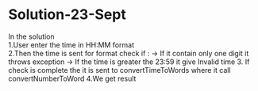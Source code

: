 # Solution-23-Sept
In the solution 
</br>
1.User enter the time in HH:MM format 
</br>
2.Then the time is sent for format check if : -> If it contain only one digit it throws exception -> If the time is greater the 23:59 it give Invalid time 3. If check is complete the it is sent to convertTimeToWords where it call convertNumberToWord 4.We get result
